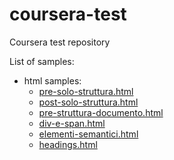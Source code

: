 # coursera-test
Coursera test repository

List of samples:
 - html samples:
    - [pre-solo-struttura.html](http://simotae14.github.io/coursera-test/esempi_lezioni/lezione01/pre-solo-struttura)
    - [post-solo-struttura.html](http://simotae14.github.io/coursera-test/esempi_lezioni/lezione01/post-solo-struttura)
    - [pre-struttura-documento.html](http://simotae14.github.io/coursera-test/esempi_lezioni/lezione04/pre-struttura-documento)
    - [div-e-span.html](http://simotae14.github.io/coursera-test/esempi_lezioni/lezione05/div-e-span)
    - [elementi-semantici.html](http://simotae14.github.io/coursera-test/esempi_lezioni/lezione06/elementi-semantici)
    - [headings.html](http://simotae14.github.io/coursera-test/esempi_lezioni/lezione06/headings)
    
